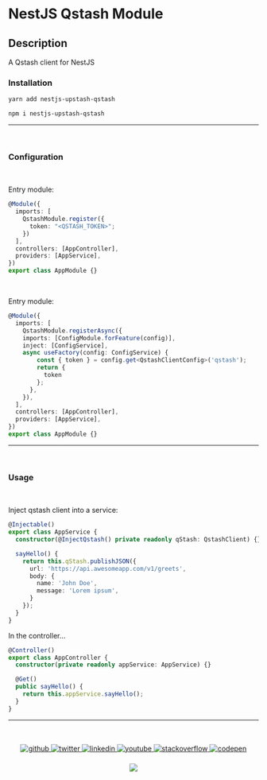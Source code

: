 # NestJS Qstash Module

## Description

A Qstash client for NestJS

### Installation

```bash
yarn add nestjs-upstash-qstash
```

```bash
npm i nestjs-upstash-qstash
```

---

<br>

### Configuration

<br>

Entry module:

```ts
@Module({
  imports: [
    QstashModule.register({
      token: "<QSTASH_TOKEN>";
    })
  ],
  controllers: [AppController],
  providers: [AppService],
})
export class AppModule {}
```

<br>

Entry module:

```ts
@Module({
  imports: [
    QstashModule.registerAsync({
    imports: [ConfigModule.forFeature(config)],
    inject: [ConfigService],
    async useFactory(config: ConfigService) {
        const { token } = config.get<QstashClientConfig>('qstash');
        return {
          token
        };
      },
    }),
  ],
  controllers: [AppController],
  providers: [AppService],
})
export class AppModule {}
```

---

<br>

### Usage

<br>

Inject qstash client into a service:

```ts
@Injectable()
export class AppService {
  constructor(@InjectQstash() private readonly qStash: QstashClient) {}

  sayHello() {
    return this.qStash.publishJSON({
      url: 'https://api.awesomeapp.com/v1/greets',
      body: {
        name: 'John Doe',
        message: 'Lorem ipsum',
      }
    });
  }
}
```

In the controller...

```ts
@Controller()
export class AppController {
  constructor(private readonly appService: AppService) {}

  @Get()
  public sayHello() {
    return this.appService.sayHello();
  }
}
```

---

<br>

<br>

<div align="center">
    <a href="https://github.com/fdorantesm" target="_blank">
        <img src=https://img.shields.io/badge/github-%2324292e.svg?&style=for-the-badge&logo=github&logoColor=white alt=github style="margin-bottom: 5px;" />
    </a>
    <a href="https://twitter.com/fdorantesm" target="_blank">
        <img src=https://img.shields.io/badge/twitter-%2300acee.svg?&style=for-the-badge&logo=twitter&logoColor=white alt=twitter style="margin-bottom: 5px;" />
    </a>
    <a href="https://linkedin.com/in/fdorantesm" target="_blank">
        <img src=https://img.shields.io/badge/linkedin-%231E77B5.svg?&style=for-the-badge&logo=linkedin&logoColor=white alt=linkedin style="margin-bottom: 5px;" />
    </a>
    <a href="https://www.youtube.com/user/FernandoDorantes" target="_blank">
        <img src=https://img.shields.io/badge/youtube-%23EE4831.svg?&style=for-the-badge&logo=youtube&logoColor=white alt=youtube style="margin-bottom: 5px;" />
    </a>
    <a href="https://stackoverflow.com/users/6484286" target="_blank">
        <img src=https://img.shields.io/badge/stackoverflow-%23F28032.svg?&style=for-the-badge&logo=stackoverflow&logoColor=white alt=stackoverflow style="margin-bottom: 5px;" />
    </a>
    <a href="https://codepen.com/fdorantesm" target="_blank">
        <img src=https://img.shields.io/badge/codepen-%23131417.svg?&style=for-the-badge&logo=codepen&logoColor=white alt=codepen style="margin-bottom: 5px;" />
    </a>
</div>

<br/>  

<div align="center">
    <a href="https://paypal.me/fdorantesm" target="_blank" style="display: inline-block;">
        <img src="https://img.shields.io/badge/Donate-PayPal-blue.svg?style=flat-square&logo=paypal" align="center" />
    </a>
</div>  

